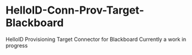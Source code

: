 # HelloID-Conn-Prov-Target-Blackboard
 HelloID Provisioning Target Connector for Blackboard
 Currently a work in progress